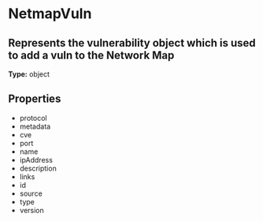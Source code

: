 # NetmapVuln

## Represents the vulnerability object which is used to add a vuln to the Network Map

**Type:** object

## Properties
* protocol
* metadata
* cve
* port
* name
* ipAddress
* description
* links
* id
* source
* type
* version

